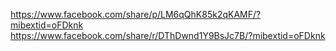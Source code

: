 https://www.facebook.com/share/p/LM6qQhK85k2qKAMF/?mibextid=oFDknk
https://www.facebook.com/share/r/DThDwnd1Y9BsJc7B/?mibextid=oFDknk
